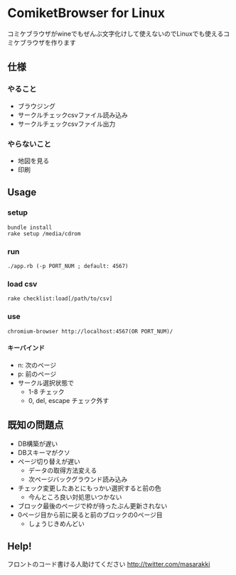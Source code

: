 # ComiketBrowser for Linux

コミケブラウザがwineでもぜんぶ文字化けして使えないのでLinuxでも使えるコミケブラウザを作ります

## 仕様
### やること
- ブラウジング
- サークルチェックcsvファイル読み込み
- サークルチェックcsvファイル出力

### やらないこと
- 地図を見る
- 印刷

## Usage
### setup
    bundle install
    rake setup /media/cdrom

### run
    ./app.rb (-p PORT_NUM ; default: 4567)

### load csv
    rake checklist:load[/path/to/csv]

### use
    chromium-browser http://localhost:4567(OR PORT_NUM)/

#### キーバインド
- n: 次のページ
- p: 前のページ
- サークル選択状態で
  - 1-8 チェック
  - 0, del, escape チェック外す

## 既知の問題点
- DB構築が遅い
- DBスキーマがクソ
- ページ切り替えが遅い
  - データの取得方法変える
  - 次ページバックグラウンド読み込み
- チェック変更したあとにもっかい選択すると前の色
  - 今んところ良い対処思いつかない 
- ブロック最後のページで枠が待ったぶん更新されない
- 0ページ目から前に戻ると前のブロックの0ページ目
  - しょうじきめんどい

## Help!
フロントのコード書ける人助けてください
http://twitter.com/masarakki
